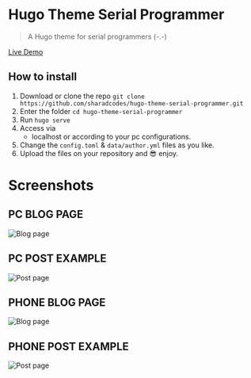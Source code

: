 # Hugo Theme Serial Programmer

> A Hugo theme for serial programmers (-.-)

[Live Demo](https://sharadcodes.github.io/hugo-theme-serial-programmer/)

## How to install

1. Download or clone the repo
   `git clone https://github.com/sharadcodes/hugo-theme-serial-programmer.git`
2. Enter the folder
   `cd hugo-theme-serial-programmer`
3. Run
   `hugo serve`
5. Access via
   - localhost or according to your pc configurations.
6. Change the `config.toml` & `data/author.yml` files as you like.
7. Upload the files on your repository and :sunglasses: enjoy.

# Screenshots

## PC BLOG PAGE

![Blog page](https://raw.githubusercontent.com/sharadcodes/hugo-theme-serial-programmer/main/screenshots/pc_blog.png)

## PC POST EXAMPLE

![Post page](https://raw.githubusercontent.com/sharadcodes/hugo-theme-serial-programmer/main/screenshots/pc_post.png)

## PHONE BLOG PAGE

![Blog page](https://raw.githubusercontent.com/sharadcodes/hugo-theme-serial-programmer/main/screenshots/mobile_blog.png)

## PHONE POST EXAMPLE

![Post page](https://raw.githubusercontent.com/sharadcodes/hugo-theme-serial-programmer/main/screenshots/mobile_post.png)
